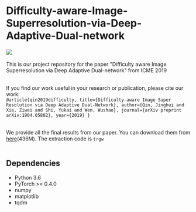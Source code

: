 # Difficulty-aware-Image-Superresolution-via-Deep-Adaptive-Dual-network
![](https://github.com/xzwlx/Difficulty-aware-Image-Superresolution-via-Deep-Adaptive-Dual-network/raw/master/ImageCache/compare.png)
<br> <br>
This is our project repository for the paper "Difficulty aware Image Superresolution via Deep Adaptive Dual-network" from ICME 2019
<br> <br>

If you find our work useful in your research or publication, please cite our work:
<br>
`
@article{qin2019difficulty,
  title={Difficulty-aware Image Super Resolution via Deep Adaptive Dual-Network},
  author={Qin, Jinghui and Xie, Ziwei and Shi, Yukai and Wen, Wushao},
  journal={arXiv preprint arXiv:1904.05802},
  year={2019}
}
`
<br> <br>

We provide all the final results from our paper. You can download them from [here](https://pan.baidu.com/s/1P9ofvV4hbE3bk36HXqV6mQ )(436M). The extraction code is `trgw`
<br> <br>

## Dependencies
* Python 3.6
* PyTorch >= 0.4.0
* numpy
* matplotlib
* tqdm

